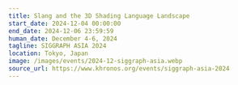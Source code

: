 ```yaml
---
title: Slang and the 3D Shading Language Landscape
start_date: 2024-12-04 00:00:00
end_date: 2024-12-06 23:59:59
human_date: December 4-6, 2024
tagline: SIGGRAPH ASIA 2024
location: Tokyo, Japan
image: /images/events/2024-12-siggraph-asia.webp
source_url: https://www.khronos.org/events/siggraph-asia-2024
---
```

